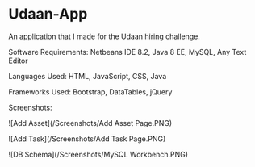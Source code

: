 # Udaan-App
An application that I made for the Udaan hiring challenge.

Software Requirements: Netbeans IDE 8.2, Java 8 EE, MySQL, Any Text Editor

Languages Used: HTML, JavaScript, CSS, Java

Frameworks Used: Bootstrap, DataTables, jQuery

Screenshots:

![Add Asset](/Screenshots/Add Asset Page.PNG)

![Add Task](/Screenshots/Add Task Page.PNG)

![DB Schema](/Screenshots/MySQL Workbench.PNG)
